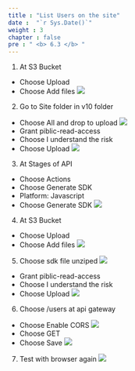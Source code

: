 ```yaml
---
title : "List Users on the site"
date :  "`r Sys.Date()`" 
weight : 3
chapter : false
pre : " <b> 6.3 </b> "
---
```


1. At S3 Bucket
- Choose Upload
- Choose Add files
![](../../WorkShop2/06.identity/6.3.users-site/322.png?featherlight=false&width=50pc)
2. Go to Site folder in v10 folder
- Choose All and drop to upload
![](../../WorkShop2/06.identity/6.3.users-site/323.png?featherlight=false&width=50pc)
- Grant piblic-read-access
- Choose I understand the risk
- Choose Upload
![](../../WorkShop2/06.identity/6.3.users-site/324.png?featherlight=false&width=50pc)
3. At Stages of API
- Choose Actions
- Choose Generate SDK
- Platform: Javascript
- Choose Generate SDK
![](../../WorkShop2/06.identity/6.3.users-site/325.png?featherlight=false&width=50pc)
4. At S3 Bucket
- Choose Upload
- Choose Add files
![](../../WorkShop2/06.identity/6.3.users-site/326.png?featherlight=false&width=50pc)
5. Choose sdk file unziped
![](../../WorkShop2/06.identity/6.3.users-site/327.png?featherlight=false&width=50pc)
- Grant piblic-read-access
- Choose I understand the risk
- Choose Upload
![](../../WorkShop2/06.identity/6.3.users-site/328.png?featherlight=false&width=50pc)
6. Choose /users at api gateway
- Choose Enable CORS
![](../../WorkShop2/06.identity/6.3.users-site/329.png?featherlight=false&width=50pc)
- Choose GET
- Choose Save
![](../../WorkShop2/06.identity/6.3.users-site/330.png?featherlight=false&width=50pc)
7. Test with browser again
![](../../WorkShop2/06.identity/6.3.users-site/331.png?featherlight=false&width=50pc)